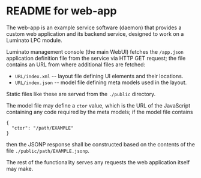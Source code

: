 README for web-app
==================

The web-app is an example service software (daemon) that provides a
custom web application and its backend service, designed to work on
a Luminato LPC module.

Luminato management console (the main WebUI) fetches the `/app.json`
application definition file from the service via HTTP GET request;
the file contains an URL from where additional files are fetched:

 - `URL/index.xml` -- layout file defining UI elements and their
   locations.
 - `URL/index.json` -- model file defining meta models used in the
   layout.

Static files like these are served from the `./public` directory.

The model file may define a `ctor` value, which is the URL of the
JavaScript containing any code required by the meta models; if the
model file contains

    {
      "ctor": "/path/EXAMPLE"
    }

then the JSONP response shall be constructed based on the contents of
the file `./public/path/EXAMPLE.jsonp`.

The rest of the functionality serves any requests the web application
itself may make.
